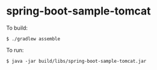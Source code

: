 spring-boot-sample-tomcat
=========================

To build: 

    $ ./gradlew assemble
    
To run: 
   
    $ java -jar build/libs/spring-boot-sample-tomcat.jar
    
